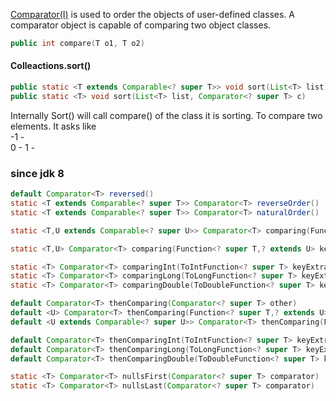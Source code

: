 


[Comparator(I)](https://docs.oracle.com/en/java/javase/13/docs/api/java.base/java/util/Comparator.html) is used to  order the objects of user-defined classes. A comparator object is capable of comparing two object classes.  

```java
public int compare​(T o1, T o2)
```

#### Colleactions.sort()
```java
public static <T extends Comparable<? super T>> void sort​(List<T> list)
public static <T> void sort​(List<T> list, Comparator<? super T> c)
```

Internally Sort() will call compare() of the class it is sorting. To compare two elements. It asks like  
-1 -  
0  - 
1  - 

### since jdk 8

```java
default Comparator<T> reversed()
static <T extends Comparable<? super T>> Comparator<T> reverseOrder()
static <T extends Comparable<? super T>> Comparator<T> naturalOrder()
```

```java
static <T,​U extends Comparable<? super U>> Comparator<T> comparing​(Function<? super T,​? extends U> keyExtractor)

static <T,​U> Comparator<T> comparing​(Function<? super T,​? extends U> keyExtractor, Comparator<? super U> keyComparator)

static <T> Comparator<T> comparingInt​(ToIntFunction<? super T> keyExtractor)
static <T> Comparator<T> comparingLong​(ToLongFunction<? super T> keyExtractor)
static <T> Comparator<T> comparingDouble​(ToDoubleFunction<? super T> keyExtractor)
```

```java
default Comparator<T> thenComparing​(Comparator<? super T> other)
default <U> Comparator<T> thenComparing​(Function<? super T,​? extends U> keyExtractor, Comparator<? super U> keyComparator)
default <U extends Comparable<? super U>> Comparator<T> thenComparing​(Function<? super T,​? extends U> keyExtractor)

default Comparator<T> thenComparingInt​(ToIntFunction<? super T> keyExtractor)
default Comparator<T> thenComparingLong​(ToLongFunction<? super T> keyExtractor)
default Comparator<T> thenComparingDouble​(ToDoubleFunction<? super T> keyExtractor)

```


```java
static <T> Comparator<T> nullsFirst​(Comparator<? super T> comparator)
static <T> Comparator<T> nullsLast​(Comparator<? super T> comparator)

```
